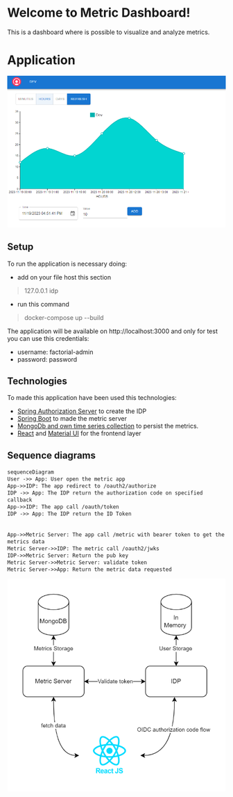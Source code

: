 # Welcome to Metric Dashboard!

This is a dashboard where is possible to visualize and analyze metrics.


# Application

![app](app.png)

## Setup

To run the application is necessary doing:

- add on your file host this section

> 127.0.0.1		idp

- run this command

> docker-compose up --build

The application will be available on http://localhost:3000 and only for test you can use this credentials:
- username: factorial-admin
- password: password

## Technologies

To made this application have been used this technologies:

- [Spring Authorization Server](https://github.com/spring-projects/spring-authorization-server) to create the IDP
- [Spring Boot](https://spring.io/projects/spring-boot) to made the metric server
- [MongoDb and own time series collection](https://www.mongodb.com/docs/manual/core/timeseries-collections/) to persist the metrics.
- [React](https://react.dev/learn) and [Material UI](https://mui.com/material-ui/getting-started/) for the frontend layer


## Sequence diagrams
```mermaid
sequenceDiagram
User ->> App: User open the metric app
App->>IDP: The app redirect to /oauth2/authorize
IDP ->> App: The IDP return the authorization code on specified callback
App->>IDP: The app call /oauth/token
IDP ->> App: The IDP return the ID Token


App->>Metric Server: The app call /metric with bearer token to get the metrics data
Metric Server->>IDP: The metric call /oauth2/jwks
IDP->>Metric Server: Return the pub key 
Metric Server->>Metric Server: validate token
Metric Server->>App: Return the metric data requested
```


![metric diagram](metric-diagram.png)
